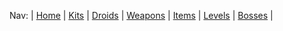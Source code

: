 Nav: | <a href="index.html">Home</a> | <a href="kits.html">Kits</a> | <a href="droids.html">Droids</a> | <a href="weapons.html">Weapons</a> | <a href="items.html">Items</a> | <a href="levels.html">Levels</a> | <a href="bosses.html">Bosses</a> |